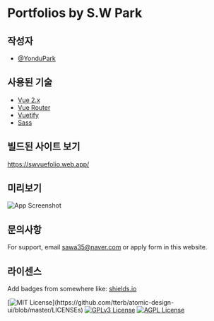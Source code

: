 
# Portfolios by S.W Park




## 작성자

- [@YonduPark](https://github.com/yondupark/vuefolio)
## 사용된 기술

 - [Vue 2.x](https://vuejs.org/)
 - [Vue Router](https://router.vuejs.org/)
 - [Vuetify](https://vuetifyjs.com/en/)
 - [Sass](https://sass-lang.com/)
  
## 빌드된 사이트 보기

https://swvuefolio.web.app/

  
## 미리보기

![App Screenshot](https://via.placeholder.com/468x300?text=App+Screenshot+Here)

  
## 문의사항

For support, email sawa35@naver.com or apply form in this website.
## 라이센스

Add badges from somewhere like: [shields.io](https://shields.io/)

[![MIT License](https://img.shields.io/apm/l/atomic-design-ui.svg?)](https://github.com/tterb/atomic-design-ui/blob/master/LICENSEs)
[![GPLv3 License](https://img.shields.io/badge/License-GPL%20v3-yellow.svg)](https://opensource.org/licenses/)
[![AGPL License](https://img.shields.io/badge/license-AGPL-blue.svg)](http://www.gnu.org/licenses/agpl-3.0)
